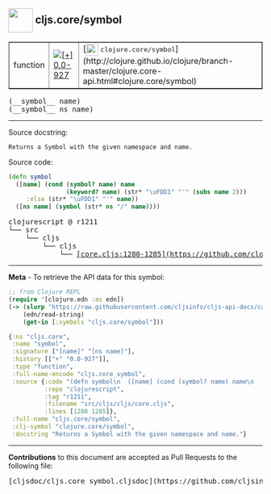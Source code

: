 ## <img width="48px" valign="middle" src="http://i.imgur.com/Hi20huC.png"> cljs.core/symbol

 <table border="1">
<tr>

<td>function</td>
<td><a href="https://github.com/cljsinfo/cljs-api-docs/tree/0.0-927"><img valign="middle" alt="[+] 0.0-927" src="https://img.shields.io/badge/+-0.0--927-lightgrey.svg"></a> </td>
<td>
[<img height="24px" valign="middle" src="http://i.imgur.com/1GjPKvB.png"> <samp>clojure.core/symbol</samp>](http://clojure.github.io/clojure/branch-master/clojure.core-api.html#clojure.core/symbol)
</td>
</tr>
</table>

 <samp>
(__symbol__ name)<br>
</samp>
 <samp>
(__symbol__ ns name)<br>
</samp>

---




Source docstring:

```
Returns a Symbol with the given namespace and name.
```

Source code:

```clj
(defn symbol
  ([name] (cond (symbol? name) name
                (keyword? name) (str* "\uFDD1" "'" (subs name 2)))
     :else (str* "\uFDD1" "'" name))
  ([ns name] (symbol (str* ns "/" name))))
```

 <pre>
clojurescript @ r1211
└── src
    └── cljs
        └── cljs
            └── <ins>[core.cljs:1280-1285](https://github.com/clojure/clojurescript/blob/r1211/src/cljs/cljs/core.cljs#L1280-L1285)</ins>
</pre>


---

__Meta__ - To retrieve the API data for this symbol:

```clj
;; from Clojure REPL
(require '[clojure.edn :as edn])
(-> (slurp "https://raw.githubusercontent.com/cljsinfo/cljs-api-docs/catalog/cljs-api.edn")
    (edn/read-string)
    (get-in [:symbols "cljs.core/symbol"]))
```

```clj
{:ns "cljs.core",
 :name "symbol",
 :signature ["[name]" "[ns name]"],
 :history [["+" "0.0-927"]],
 :type "function",
 :full-name-encode "cljs.core_symbol",
 :source {:code "(defn symbol\n  ([name] (cond (symbol? name) name\n                (keyword? name) (str* \"\\uFDD1\" \"'\" (subs name 2)))\n     :else (str* \"\\uFDD1\" \"'\" name))\n  ([ns name] (symbol (str* ns \"/\" name))))",
          :repo "clojurescript",
          :tag "r1211",
          :filename "src/cljs/cljs/core.cljs",
          :lines [1280 1285]},
 :full-name "cljs.core/symbol",
 :clj-symbol "clojure.core/symbol",
 :docstring "Returns a Symbol with the given namespace and name."}

```

---

__Contributions__ to this document are accepted as Pull Requests to the following file:

 <pre>
[cljsdoc/cljs.core_symbol.cljsdoc](https://github.com/cljsinfo/cljs-api-docs/blob/master/cljsdoc/cljs.core_symbol.cljsdoc)
</pre>

